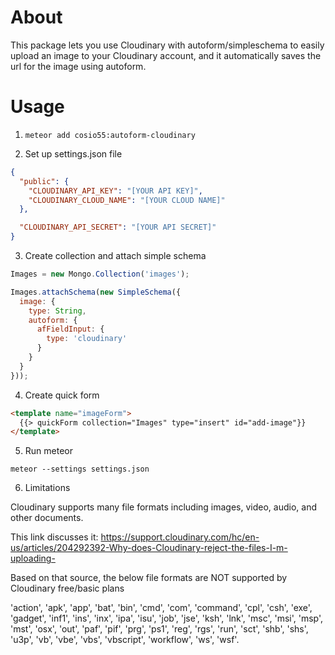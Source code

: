 About
=====

This package lets you use Cloudinary with autoform/simpleschema to easily upload an image to your Cloudinary account, and it automatically saves the url for the image using autoform.

Usage
=====

1. `meteor add cosio55:autoform-cloudinary`

2. Set up settings.json file

```json
{
  "public": {
    "CLOUDINARY_API_KEY": "[YOUR API KEY]",
    "CLOUDINARY_CLOUD_NAME": "[YOUR CLOUD NAME]"
  },

  "CLOUDINARY_API_SECRET": "[YOUR API SECRET]"
}
```

3. Create collection and attach simple schema

```javascript
Images = new Mongo.Collection('images');

Images.attachSchema(new SimpleSchema({
  image: {
    type: String,
    autoform: {
      afFieldInput: {
        type: 'cloudinary'
      }
    }
  }
}));
```

4. Create quick form

```html
<template name="imageForm">
  {{> quickForm collection="Images" type="insert" id="add-image"}}
</template>
```

5. Run meteor

`meteor --settings settings.json`

6. Limitations

Cloudinary supports many file formats including images, video, audio, and other documents.

This link discusses it:
https://support.cloudinary.com/hc/en-us/articles/204292392-Why-does-Cloudinary-reject-the-files-I-m-uploading-

Based on that source, the below file formats are NOT supported by Cloudinary free/basic plans

'action', 'apk', 'app', 'bat', 'bin', 'cmd', 'com', 'command', 'cpl', 'csh', 'exe', 'gadget', 'inf1', 'ins', 'inx', 'ipa', 'isu', 'job', 'jse', 'ksh', 'lnk', 'msc', 'msi', 'msp', 'mst', 'osx', 'out', 'paf', 'pif', 'prg', 'ps1', 'reg', 'rgs', 'run', 'sct', 'shb', 'shs', 'u3p', 'vb', 'vbe', 'vbs', 'vbscript', 'workflow', 'ws', 'wsf'.
